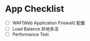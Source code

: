 # App Checklist

- [ ] WAF(Web Application Firewall) 配置
- [ ] Load Balance 异地多活
- [ ] Performance Test